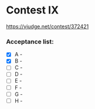 # Contest IX

https://vjudge.net/contest/372421

### Acceptance list:

- [x] A - 
- [x] B - 
- [ ] C - 
- [ ] D - 
- [ ] E - 
- [ ] F - 
- [ ] G - 
- [ ] H - 
